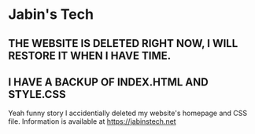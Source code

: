 # Jabin's Tech
## THE WEBSITE IS DELETED RIGHT NOW, I WILL RESTORE IT WHEN I HAVE TIME.
## I HAVE A BACKUP OF INDEX.HTML AND STYLE.CSS
Yeah funny story I accidentially deleted my website's homepage and CSS file. Information is available at https://jabinstech.net

